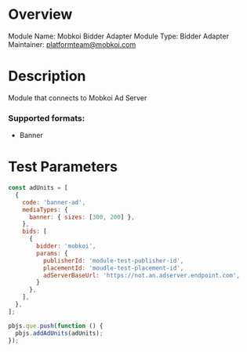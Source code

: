 # Overview

Module Name: Mobkoi Bidder Adapter
Module Type: Bidder Adapter
Maintainer: platformteam@mobkoi.com

# Description

Module that connects to Mobkoi Ad Server

### Supported formats:
- Banner

# Test Parameters
```js
const adUnits = [
  {
    code: 'banner-ad',
    mediaTypes: {
      banner: { sizes: [300, 200] },
    },
    bids: [
      {
        bidder: 'mobkoi',
        params: {
          publisherId: 'module-test-publisher-id',
          placementId: 'moudle-test-placement-id',
          adServerBaseUrl: 'https://not.an.adserver.endpoint.com',
        }
      },
    ],
  },
];

pbjs.que.push(function () {
  pbjs.addAdUnits(adUnits);
});
```
